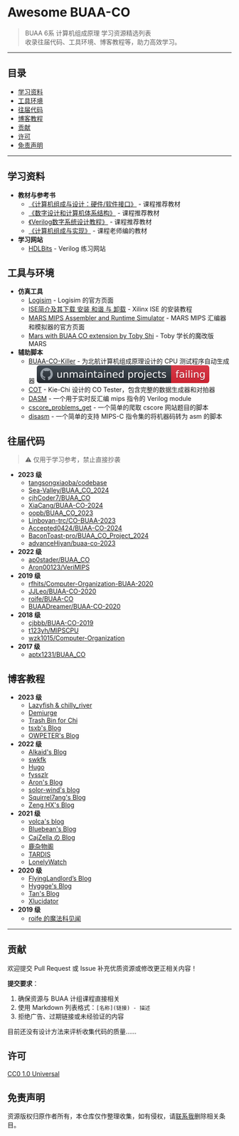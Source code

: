 # Awesome BUAA-CO

> BUAA 6系 计算机组成原理 学习资源精选列表  
> 收录往届代码、工具环境、博客教程等，助力高效学习。

---

## 目录

- [学习资料](#学习资料)
- [工具环境](#工具环境)
- [往届代码](#往届代码)
- [博客教程](#博客教程)
- [贡献](#贡献)
- [许可](#许可)
- [免责声明](#免责声明)

--- 

## 学习资料

- **教材与参考书**  
  - [《计算机组成与设计：硬件/软件接口》](https://book.douban.com/subject/26604008/) - 课程推荐教材  
  - [《数字设计和计算机体系结构》](https://book.douban.com/subject/3743945/) - 课程推荐教材
  - [《Verilog数字系统设计教程》](https://book.douban.com/subject/1237806/) - 课程推荐教材
  - [《计算机组成与实现》](https://baike.baidu.com/item/%E8%AE%A1%E7%AE%97%E6%9C%BA%E7%BB%84%E6%88%90%E4%B8%8E%E5%AE%9E%E7%8E%B0/50860832) - 课程老师编的教材
- **学习网站**
  - [HDLBits](https://hdlbits.01xz.net/wiki/Main_Page) - Verilog 练习网站

## 工具与环境

- **仿真工具**  
  - [Logisim](https://www.cburch.com/logisim/index.html) - Logisim 的官方页面
  - [ISE简介及其下载 安装 和谐 与 卸载](https://blog.csdn.net/weixin_42837669/article/details/116245434) - Xilinx ISE 的安装教程
  - [MARS MIPS Assembler and Runtime Simulator](https://computerscience.missouristate.edu/mars-mips-simulator.htm) - MARS MIPS 汇编器和模拟器的官方页面
  - [Mars with BUAA CO extension by Toby Shi](https://github.com/Toby-Shi-cloud/Mars-with-BUAA-CO-extension) - Toby 学长的魔改版 MARS
- **辅助脚本**  
  - [BUAA-CO-Killer](https://github.com/Mistariano/BUAA-CO-Killer) - 为北航计算机组成原理设计的 CPU 测试程序自动生成器 ![停止维护](./unmaintained_projects.svg)
  - [COT](https://github.com/Kie-Chi/COT) - Kie-Chi 设计的 CO Tester，包含完整的数据生成器和对拍器
  - [DASM](https://github.com/roife/dasm) - 一个用于实时反汇编 mips 指令的 Verilog module
  - [cscore_problems_get](https://github.com/tangsongxiaoba/buaa_tools/tree/main/cscore_problems) - 一个简单的爬取 cscore 网站题目的脚本
  - [disasm](https://github.com/tangsongxiaoba/buaa_tools/tree/main/disasm) - 一个简单的支持 MIPS-C 指令集的将机器码转为 asm 的脚本

## 往届代码

> ⚠️ 仅用于学习参考，禁止直接抄袭

- **2023 级**
  - [tangsongxiaoba/codebase](https://github.com/tangsongxiaoba/codebase/tree/master/BUAA/2024fa/co)
  - [Sea-Valley/BUAA_CO_2024](https://github.com/Sea-Valley/BUAA_CO_2024)
  - [cjhCoder7/BUAA_CO](https://github.com/cjhCoder7/BUAA_CO)
  - [XiaCang/BUAA-CO-2024](https://github.com/XiaCang/BUAA-CO-2024)
  - [oopb/BUAA_CO_2023](https://github.com/oopb/BUAA_CO_2023)
  - [Linboyan-trc/CO-BUAA-2023](https://github.com/Linboyan-trc/CO-BUAA-2023)
  - [Accepted0424/BUAA-CO-2024](https://github.com/Accepted0424/BUAA-CO-2024)
  - [BaconToast-pro/BUAA_CO_Project_2024](https://github.com/BaconToast-pro/BUAA_CO_Project_2024)
  - [advanceHiyan/buaa-co-2023](https://github.com/advanceHiyan/buaa-co-2023)
- **2022 级**
  - [ap0stader/BUAA_CO](https://github.com/ap0stader/BUAA_CO)
  - [Aron00123/VeriMIPS](https://github.com/Aron00123/VeriMIPS)
- **2019 级**
  - [rfhits/Computer-Organization-BUAA-2020](https://github.com/rfhits/Computer-Organization-BUAA-2020)
  - [JJLeo/BUAA-CO-2020](https://github.com/JJLeo/BUAA-CO-2020)
  - [roife/BUAA-CO](https://github.com/roife/BUAA-CO)
  - [BUAADreamer/BUAA-CO-2020](https://github.com/BUAADreamer/BUAA-CO-2020)
- **2018 级**
  - [cjbbb/BUAA-CO-2019](https://github.com/cjbbb/BUAA-CO-2019)
  - [t123yh/MIPSCPU](https://github.com/t123yh/MIPSCPU)
  - [wzk1015/Computer-Organization](https://github.com/wzk1015/Computer-Organization)
- **2017 级**
  - [aptx1231/BUAA_CO](https://github.com/aptx1231/BUAA_CO) 

## 博客教程

- **2023 级**
  - [Lazyfish & chilly_river](https://lazyfish-lc.github.io/)
  - [Demiurge](https://demiurge-zby.github.io/)
  - [Trash Bin for Chi](https://kie-chi.github.io/)
  - [tsxb's Blog](https://tsxb.top/)
  - [OWPETER's Blog](https://wtxyz.cn/)
- **2022 级**
  - [Alkaid's Blog](https://alkaid-zhong.github.io/)
  - [swkfk](https://swkfk.top/)
  - [Hugo](https://www.hugohealthy.top/)
  - [fysszlr](https://www.fysszlr.top/)
  - [Aron's Blog](https://aron00123.top/)
  - [solor-wind's blog](https://solor-wind.github.io/)
  - [Squirrel7ang's Blog](https://squirrel7ang.github.io/)
  - [Zeng HX's Blog](https://zenghuaxu.github.io/)
- **2021 级**
  - [volca's blog](https://volcaxiao.top/)
  - [Bluebean's Blog](https://bluebean-cloud.github.io/)
  - [CajZella の Blog](https://cajzella.github.io/)
  - [鹿杂物阁](http://lyhtool.com/)
  - [TARDIS](https://steve-strange.github.io/)
  - [LonelyWatch](https://lonelywatch.com/)
- **2020 级**
  - [FlyingLandlord’s Blog](https://flyinglandlord.github.io/)
  - [Hyggge's Blog](https://hyggge.github.io/)
  - [Tan's Blog](https://master-tan.github.io/)
  - [Xlucidator](https://www.cnblogs.com/xlucidator)
- **2019 级**
  - [roife 的魔法科见闻](https://roife.github.io/)

---

## 贡献

欢迎提交 Pull Request 或 Issue 补充优质资源或修改更正相关内容！

**提交要求**：

1. 确保资源与 BUAA 计组课程直接相关
2. 使用 Markdown 列表格式：`[名称](链接) - 描述`
3. 拒绝广告、过期链接或未经验证的内容

目前还没有设计方法来评析收集代码的质量……

## 许可

[CC0 1.0 Universal](LICENSE)

## 免责声明

资源版权归原作者所有，本仓库仅作整理收集，如有侵权，请[联系我](mailto:tangsongxiaoba@163.com)删除相关条目。